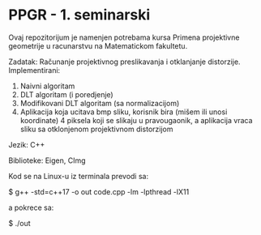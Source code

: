 # PPGR - 1. seminarski
Ovaj repozitorijum je namenjen potrebama kursa Primena projektivne geometrije u racunarstvu na Matematickom fakultetu.

Zadatak: 
Računanje projektivnog preslikavanja i otklanjanje distorzije.
Implementirani:
1) Naivni algoritam
2) DLT algoritam (i poredjenje)
3) Modifikovani DLT algoritam (sa normalizacijom)
4) Aplikacija koja ucitava bmp sliku, korisnik bira (mišem ili unosi koordinate) 4 piksela koji se slikaju u pravougaonik, a aplikacija vraca sliku sa otklonjenom projektivnom distorzijom

Jezik: C++

Biblioteke: Eigen, CImg

Kod se na Linux-u iz terminala prevodi sa: 

$ g++ -std=c++17 -o out code.cpp -lm -lpthread -lX11   

a pokrece sa:

$ ./out
